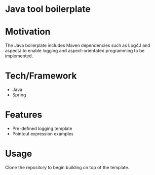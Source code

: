 
# Java tool boilerplate


# Motivation
The Java boilerplate includes Maven dependencies such as Log4J and aspectJ to enable logging and aspect-orientated programming to be implemented.

# Tech/Framework
<ul>
  <li>Java</li>
  <li>Spring</li>
</ul>

# Features
<ul>
  <li>Pre-defined logging template</li>
  <li>Pointcut expression examples</li>
</ul>

# Usage
Clone the repository to begin building on top of the template.
